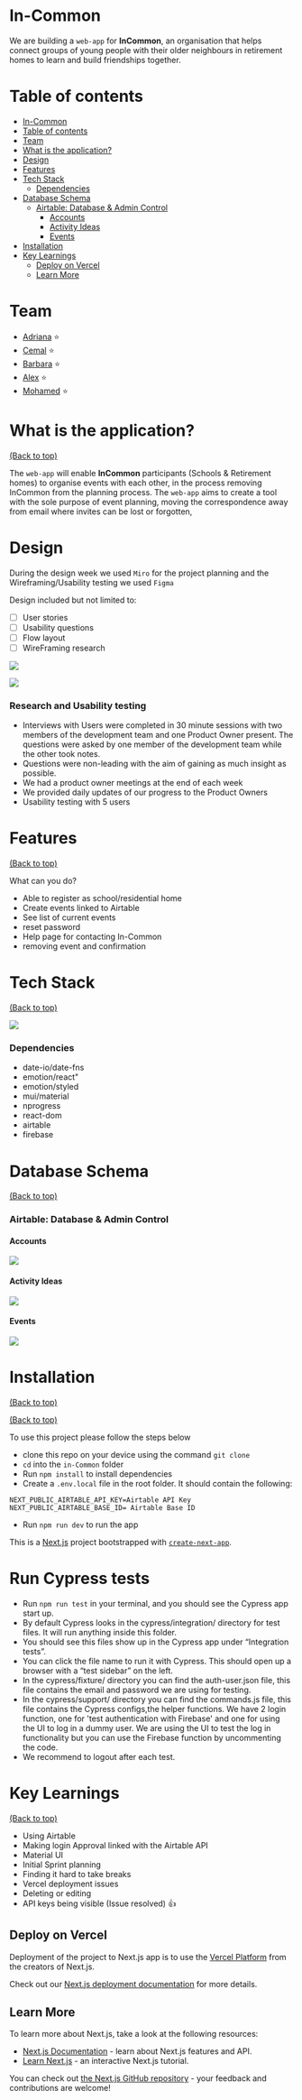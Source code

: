 
# In-Common

We are building a `web-app` for **InCommon**, an organisation that helps connect groups of young people with their older neighbours in retirement homes to learn and build friendships together.

# Table of contents

- [In-Common](#in-common)
- [Table of contents](#table-of-contents)
- [Team](#team)
- [What is the application?](#what-is-the-application)
- [Design](#design)
- [Features](#features)
- [Tech Stack](#tech-stack)
  - [Dependencies](#dependencies)
- [Database Schema](#database-schema)
  - [Airtable: Database & Admin Control](#airtable-database--admin-control)
    - [Accounts](#accounts)
    - [Activity Ideas](#activity-ideas)
    - [Events](#events)
- [Installation](#installation)
- [Key Learnings](#key-learnings)
  - [Deploy on Vercel](#deploy-on-vercel)
  - [Learn More](#learn-more)

# Team

- [Adriana](https://github.com/aaadriana) :star:
- [Cemal](https://github.com/cemalokten) :star:
- [Barbara](https://github.com/0bubbles0) :star:
- [Alex](https://github.com/lopezelpesado) :star:
- [Mohamed](https://github.com/Alisyad9) :star:

# What is the application?

[(Back to top)](#table-of-contents)

The `web-app` will enable **InCommon** participants (Schools & Retirement homes) to organise events with each other, in the process removing InCommon from the planning process. The `web-app` aims to create a tool with the sole purpose of event planning, moving the correspondence away from email where invites can be lost or forgotten,

# Design

During the design week we used `Miro` for the project planning and the Wireframing/Usability testing we used `Figma`

Design included but not limited to:

- [ ] User stories
- [ ] Usability questions
- [ ] Flow layout
- [ ] WireFraming research

![](https://i.imgur.com/zXJACvP.png)

![](https://i.imgur.com/tE8kGHe.gif)


### Research and Usability testing

- Interviews with Users were completed in 30 minute sessions with two members of the development team and one Product Owner present. The questions were asked by one member of the development team while the other took notes.
- Questions were non-leading with the aim of gaining as much insight as possible.
- We had a product owner meetings at the end of each week
- We provided daily updates of our progress to the Product Owners
- Usability testing with 5 users


# Features

[(Back to top)](#table-of-contents)

What can you do?
- Able to register as school/residential home 
- Create events linked to Airtable
- See list of current events 
-  reset password 
- Help page for contacting In-Common 
- removing event and confirmation  


# Tech Stack

[(Back to top)](#table-of-contents)

![](https://i.imgur.com/CrRaEI1.png)

### Dependencies

- date-io/date-fns
- emotion/react"
- emotion/styled
- mui/material
- nprogress
- react-dom
- airtable
- firebase

# Database Schema

[(Back to top)](#table-of-contents)

### Airtable: Database & Admin Control

#### Accounts

![](https://i.imgur.com/El1jSXR.png)

#### Activity Ideas

![](https://i.imgur.com/39QtUcW.png)

#### Events

![](https://i.imgur.com/5GyOHD5.png)

# Installation

[(Back to top)](#table-of-contents)

[(Back to top)](#table-of-contents)

To use this project please follow the steps below

- clone this repo on your device using the command `git clone`
- `cd` into the `in-Common` folder
- Run `npm install` to install dependencies
- Create a `.env.local` file in the root folder. It should contain the following:

```
NEXT_PUBLIC_AIRTABLE_API_KEY=Airtable API Key
NEXT_PUBLIC_AIRTABLE_BASE_ID= Airtable Base ID
```

- Run `npm run dev` to run the app

This is a [Next.js](https://nextjs.org/) project bootstrapped with [`create-next-app`](https://github.com/vercel/next.js/tree/canary/packages/create-next-app).

# Run Cypress tests

- Run `npm run test` in your terminal, and you should see the Cypress app start up.
- By default Cypress looks in the cypress/integration/ directory for test files. It will run anything inside this folder.
- You should see this files show up in the Cypress app under “Integration tests”.
- You can click the file name to run it with Cypress. This should open up a browser with a “test sidebar” on the left.
- In the cypress/fixture/ directory you can find the auth-user.json file, this file contains the email and password we are using for testing.
- In the cypress/support/ directory you can find the commands.js file, this file contains the Cypress configs,the helper functions. We have 2 login function, one for 'test authentication with Firebase' and one for using the UI to log in a dummy user. We are using the UI to test the log in functionality but you can use the Firebase function by uncommenting the code.
- We recommend to logout after each test.

# Key Learnings

[(Back to top)](#table-of-contents)

- Using Airtable
- Making login Approval linked with the Airtable API
- Material UI 
- Initial Sprint planning 
- Finding it hard to take breaks 
- Vercel deployment issues 
- Deleting or editing  
- API keys being visible (Issue resolved) :+1: 


## Deploy on Vercel

 Deployment of the project to Next.js app is to use the [Vercel Platform](https://vercel.com/new?utm_medium=default-template&filter=next.js&utm_source=create-next-app&utm_campaign=create-next-app-readme) from the creators of Next.js.

Check out our [Next.js deployment documentation](https://nextjs.org/docs/deployment) for more details.

## Learn More

To learn more about Next.js, take a look at the following resources:

- [Next.js Documentation](https://nextjs.org/docs) - learn about Next.js features and API.
- [Learn Next.js](https://nextjs.org/learn) - an interactive Next.js tutorial.

You can check out [the Next.js GitHub repository](https://github.com/vercel/next.js/) - your feedback and contributions are welcome!

<!-- ## Getting Started

First, run the development server:

```bash
npm run dev
# or
yarn dev
```

Open [http://localhost:3000](http://localhost:3000) with your browser to see the result.

You can start editing the page by modifying `pages/index.js`. The page auto-updates as you edit the file.

[API routes](https://nextjs.org/docs/api-routes/introduction) can be accessed on [http://localhost:3000/api/hello](http://localhost:3000/api/hello). This endpoint can be edited in `pages/api/hello.js`.

The `pages/api` directory is mapped to `/api/*`. Files in this directory are treated as [API routes](https://nextjs.org/docs/api-routes/introduction) instead of React pages. -->
